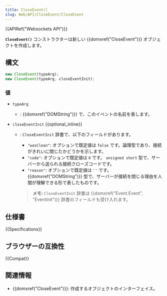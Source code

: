 ```yaml
---
title: CloseEvent()
slug: Web/API/CloseEvent/CloseEvent
---
```


{{APIRef("Websockets API")}}

**`CloseEvent()`** コンストラクターは新しい {{domxref("CloseEvent")}} オブジェクトを作成します。

## 構文

```js
new CloseEvent(typeArg);
new CloseEvent(typeArg, closeEventInit);
```

### 値

- `typeArg`
  - : {{domxref("DOMString")}} で、このイベントの名前を表します。
- `closeEventInit` {{optional_inline}}

  - : `CloseEventInit` 辞書で、以下のフィールドがあります。

    - `"wasClean"`: オプションで既定値は `false` です。論理型であり、接続がきれいに閉じたかどうかを示します。
    - `"code"`: オプションで既定値は `0` です。 `unsigned short` 型で、サーバーから送られる接続クローズコードです。
    - `"reason"`: オプションで既定値は `''` です。 {{domxref("DOMString")}} 型で、サーバーが接続を閉じる理由を人間が理解できる形で表したものです。

    > **メモ:** `CloseEventInit` 辞書は {{domxref("Event.Event", "EventInit")}} 辞書のフィールドも受け入れます。

## 仕様書

{{Specifications}}

## ブラウザーの互換性

{{Compat}}

## 関連情報

- {{domxref("CloseEvent")}}: 作成するオブジェクトのインターフェイス。
